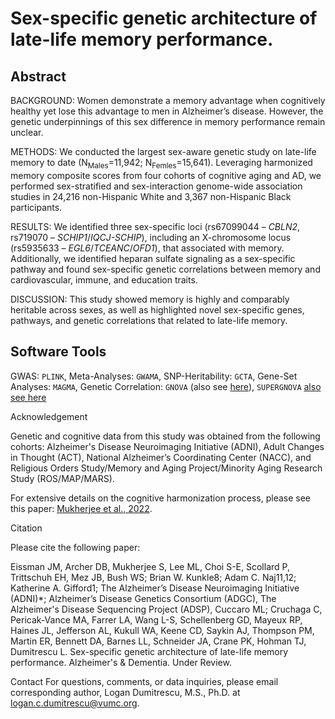 # Sex-specific genetic architecture of late-life memory performance.

## Abstract
BACKGROUND: Women demonstrate a memory advantage when cognitively healthy yet lose this advantage to men in Alzheimer’s disease. However, the genetic underpinnings of this sex difference in memory performance remain unclear.

METHODS: We conducted the largest sex-aware genetic study on late-life memory to date (N<sub>Males</sub>=11,942; N<sub>Femles</sub>=15,641). Leveraging harmonized memory composite scores from four cohorts of cognitive aging and AD, we performed sex-stratified and sex-interaction genome-wide association studies in 24,216 non-Hispanic White and 3,367 non-Hispanic Black participants. 

RESULTS: We identified three sex-specific loci (rs67099044 – _CBLN2_, rs719070 – _SCHIP1_/_IQCJ-SCHIP_), including an X-chromosome locus (rs5935633 – _EGL6_/_TCEANC_/_OFD1_), that associated with memory. Additionally, we identified heparan sulfate signaling as a sex-specific pathway and found sex-specific genetic correlations between memory and cardiovascular, immune, and education traits.

DISCUSSION: This study showed memory is highly and comparably heritable across sexes, as well as highlighted novel sex-specific genes, pathways, and genetic correlations that related to late-life memory.

## Software Tools
GWAS: `PLINK`, Meta-Analyses: `GWAMA`, SNP-Heritability: `GCTA`, Gene-Set Analyses: `MAGMA`, Genetic Correlation: `GNOVA` (also see [here](https://github.com/qlu-lab/GNOVA-2.0)), `SUPERGNOVA` [also see here](https://github.com/qlu-lab/SUPERGNOVA)

Acknowledgement

Genetic and cognitive data from this study was obtained from the following cohorts: Alzheimer's Disease Neuroimaging Initiative (ADNI), Adult Changes in Thought (ACT), National Alzheimer’s Coordinating Center (NACC), and Religious Orders Study/Memory and Aging Project/Minority Aging Research Study (ROS/MAP/MARS).

For extensive details on the cognitive harmonization process, please see this paper: [Mukherjee et al., 2022](https://www.ncbi.nlm.nih.gov/pmc/articles/PMC9898463/).

Citation

Please cite the following paper:

Eissman JM, Archer DB, Mukherjee S, Lee ML, Choi S-E, Scollard P, Trittschuh EH, Mez JB, Bush WS; Brian W. Kunkle8; Adam C. Naj11,12; Katherine A. Gifford1; The Alzheimer’s Disease Neuroimaging Initiative (ADNI)*; Alzheimer’s Disease Genetics Consortium (ADGC), The Alzheimer's Disease Sequencing Project (ADSP), Cuccaro ML; Cruchaga C, Pericak-Vance MA, Farrer LA, Wang L-S, Schellenberg GD, Mayeux RP, Haines JL, Jefferson AL, Kukull WA, Keene CD, Saykin AJ, Thompson PM, Martin ER, Bennett DA, Barnes LL, Schneider JA, Crane PK, Hohman TJ, Dumitrescu L. Sex-specific genetic architecture of late-life memory performance. Alzheimer's & Dementia. Under Review.

Contact
For questions, comments, or data inquiries, please email corresponding author, Logan Dumitrescu, M.S., Ph.D. at logan.c.dumitrescu@vumc.org.
